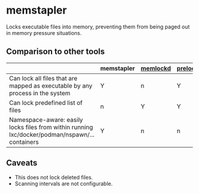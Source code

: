 # memstapler

Locks executable files into memory, preventing them from being paged out in memory pressure situations.

## Comparison to other tools

| | memstapler | [memlockd](http://www.coker.com.au/memlockd/) | [prelockd](https://github.com/hakavlad/prelockd) |
|--|--|--|--|
| Can lock all files that are mapped as executable by any process in the system | Y | n | Y |
| Can lock predefined list of files | n | Y | Y |
| Namespace-aware: easily locks files from within running lxc/docker/podman/nspawn/... containers | Y | n | n |

## Caveats

- This does not lock deleted files.
- Scanning intervals are not configurable.
